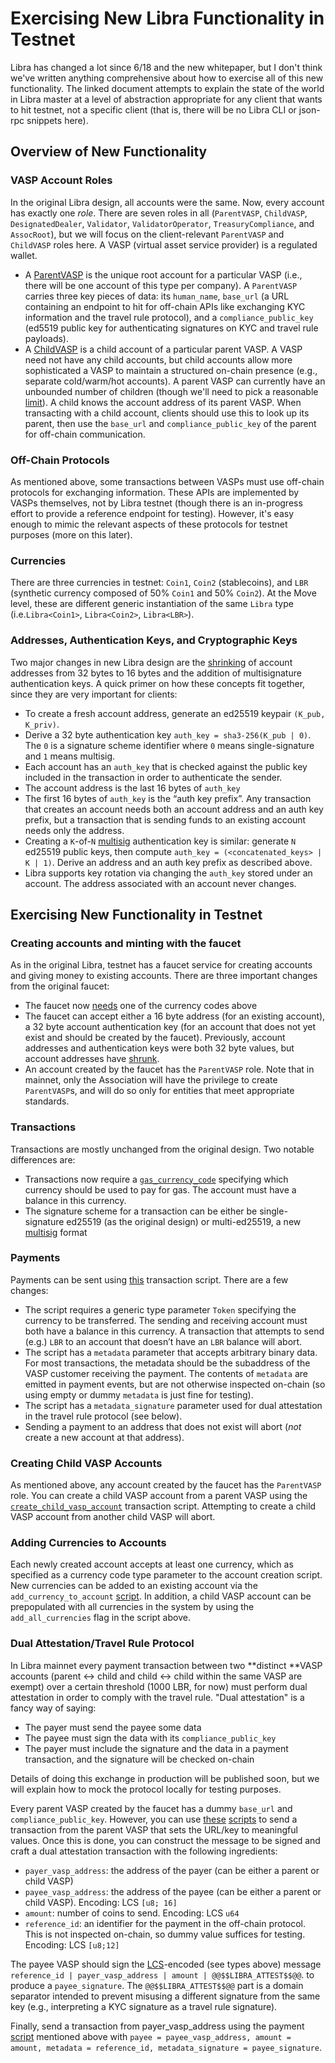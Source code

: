 # Exercising New Libra Functionality in Testnet

Libra has changed a lot since 6/18 and the new whitepaper, but I don't think we've written anything comprehensive about how to exercise all of this new functionality. The linked document attempts to explain the state of the world in Libra master at a level of abstraction appropriate for any client that wants to hit testnet, not a specific client (that is, there will be no Libra CLI or json-rpc snippets here).

## Overview of New Functionality

### VASP Account Roles

In the original Libra design, all accounts were the same. Now, every account has exactly one *role*. There are seven roles in all (`ParentVASP`, `ChildVASP`, `DesignatedDealer`, `Validator`, `ValidatorOperator`, `TreasuryCompliance`, and `AssocRoot`), but we will focus on the client-relevant `ParentVASP` and `ChildVASP` roles here. A VASP (virtual asset service provider) is a regulated wallet.

* A [ParentVASP](https://github.com/libra/libra/blob/master/language/stdlib/modules/vasp.move#L20;L34) is the unique root account for a particular VASP (i.e., there will be one account of this type per company). A `ParentVASP` carries three key pieces of data: its `human_name`, `base_url` (a URL containing an endpoint to hit for off-chain APIs like exchanging KYC information and the travel rule protocol), and a `compliance_public_key` (ed5519 public key for authenticating signatures on KYC and travel rule payloads).
* A [ChildVASP](https://github.com/libra/libra/blob/master/language/stdlib/modules/vasp.move#L40) is a child account of a particular parent VASP. A VASP need not have any child accounts, but child accounts allow more sophisticated a VASP to maintain a structured on-chain presence (e.g., separate cold/warm/hot accounts). A parent VASP can currently have an unbounded number of children (though we'll need to pick a reasonable [limit](https://github.com/libra/libra/issues/3949)). A child knows the account address of its parent VASP. When transacting with a child account, clients should use this to look up its parent, then use the `base_url` and `compliance_public_key` of the parent for off-chain communication.

### Off-Chain Protocols

As mentioned above, some transactions between VASPs must use off-chain protocols for exchanging information. These APIs are implemented by VASPs themselves, not by Libra testnet (though there is an in-progress effort to provide a reference endpoint for testing). However, it's easy enough to mimic the relevant aspects of these protocols for testnet purposes (more on this later).

### Currencies

There are three currencies in testnet: `Coin1`, `Coin2` (stablecoins), and `LBR` (synthetic currency composed of 50% `Coin1` and 50% `Coin2`). At the Move level, these are different generic instantiation of the same `Libra` type (i.e.`Libra<Coin1>`, `Libra<Coin2>`, `Libra<LBR>`).

### Addresses, Authentication Keys, and Cryptographic Keys

Two major changes in new Libra design are the [shrinking](https://github.com/libra/libra/issues/2764) of account addresses from 32 bytes to 16 bytes and the addition of multisignature authentication keys. A quick primer on how these concepts fit together, since they are very important for clients:

* To create a fresh account address, generate an ed25519 keypair `(K_pub, K_priv)`.
* Derive a 32 byte authentication key `auth_key = sha3-256(K_pub | 0)`. The `0` is a signature scheme identifier where `0` means single-signature and `1` means multisig.
* Each account has an `auth_key` that is checked against the public key included in the transaction in order to authenticate the sender.
* The account address is the last 16 bytes of `auth_key`
* The first 16 bytes of `auth_key` is the “auth key prefix”. Any transaction that creates an account needs both an account address and an auth key prefix, but a transaction that is sending funds to an existing account needs only the address.
* Creating a `K`-of-`N` [multisig](https://github.com/libra/libra/blob/master/crypto/crypto/src/multi_ed25519.rs) authentication key is similar: generate `N` ed25519 public keys, then compute `auth_key = (<concatenated_keys> | K | 1)`. Derive an address and an auth key prefix as described above.
* Libra supports key rotation via changing the `auth_key` stored under an account. The address associated with an account never changes.

## Exercising New Functionality in Testnet

### Creating accounts and minting with the faucet

As in the original Libra, testnet has a faucet service for creating accounts and giving money to existing accounts. There are three important changes from the original faucet:

* The faucet now [needs](https://github.com/libra/libra/pull/3972) one of the currency codes above
* The faucet can accept either a 16 byte address (for an existing account), a 32 byte account authentication key (for an account that does not yet exist and should be created by the faucet). Previously, account addresses and authentication keys were both 32 byte values, but account addresses have [shrunk](https://github.com/libra/libra/issues/2764).
* An account created by the faucet has the `ParentVASP` role. Note that in mainnet, only the Association will have the privilege to create `ParentVASP`s, and will do so only for entities that meet appropriate standards.

### Transactions

Transactions are mostly unchanged from the original design. Two notable differences are:

* Transactions now require a [`gas_currency_code`](https://github.com/libra/libra/blob/master/types/src/transaction/mod.rs#L72) specifying which currency should be used to pay for gas. The account must have a balance in this currency.
* The signature scheme for a transaction can be either be single-signature ed25519 (as the original design) or multi-ed25519, a new [multisig](https://github.com/libra/libra/issues/2431) format

### Payments

Payments can be sent using [this](https://github.com/libra/libra/blob/master/language/stdlib/transaction_scripts/peer_to_peer_with_metadata.move) transaction script. There are a few changes:

* The script requires a generic type parameter `Token` specifying the currency to be transferred. The sending and receiving account must both have a balance in this currency. A transaction that attempts to send (e.g.) `LBR` to an account that doesn’t have an `LBR` balance will abort.
* The script has a `metadata` parameter that accepts arbitrary binary data. For most transactions, the metadata should be the subaddress of the VASP customer receiving the payment. The contents of `metadata` are emitted in payment events, but are not otherwise inspected on-chain (so using empty or dummy `metadata` is just fine for testing).
* The script has a `metadata_signature` parameter used for dual attestation in the travel rule protocol (see below).
* Sending a payment to an address that does not exist will abort (*not* create a new account at that address).

### Creating Child VASP Accounts

As mentioned above, any account created by the faucet has the `ParentVASP` role. You can create a child VASP account from a parent VASP using the [`create_child_vasp_account`](https://github.com/libra/libra/blob/master/language/stdlib/transaction_scripts/create_child_vasp_account.move) transaction script. Attempting to create a child VASP account from another child VASP will abort.

### Adding Currencies to Accounts

Each newly created account accepts at least one currency, which as specified as a currency code type parameter to the account creation script. New currencies can be added to an existing account via the `add_currency_to_account` [script](https://github.com/libra/libra/blob/master/language/stdlib/transaction_scripts/add_currency_to_account.move). In addition, a child VASP account can be prepopulated with all currencies in the system by using the `add_all_currencies` flag in the script above.

### Dual Attestation/Travel Rule Protocol

In Libra mainnet every payment transaction between two **distinct **VASP accounts (parent <-> child and child <-> child within the same VASP are exempt) over a certain threshold (1000 LBR, for now) must perform dual attestation in order to comply with the travel rule. "Dual attestation" is a fancy way of saying:

* The payer must send the payee some data
* The payee must sign the data with its `compliance_public_key`
* The payer must include the signature and the data in a payment transaction, and the signature will be checked on-chain

Details of doing this exchange in production will be published soon, but we will explain how to mock the protocol locally for testing purposes.

Every parent VASP created by the faucet has a dummy `base_url` and  `compliance_public_key`. However, you can use [these](https://github.com/libra/libra/blob/master/language/stdlib/transaction_scripts/rotate_base_url.move) [scripts](https://github.com/libra/libra/blob/master/language/stdlib/transaction_scripts/rotate_compliance_public_key.move) to send a transaction from the parent VASP that sets the URL/key to meaningful values. Once this is done, you can construct the message to be signed and craft a dual attestation transaction with the following ingredients:

* `payer_vasp_address`: the address of the payer (can be either a parent or child VASP)
* `payee_vasp_address`: the address of the payee (can be either a parent or child VASP). Encoding: LCS `[u8; 16]`
* `amount`: number of coins to send. Encoding: LCS `u64`
* `reference_id`: an identifier for the payment in the off-chain protocol. This is not inspected on-chain, so dummy value suffices for testing.  Encoding: LCS `[u8;12]`

The payee VASP should sign the [LCS](https://libra.github.io/libra/libra_canonical_serialization/index.html)-encoded (see types above) message `reference_id | payer_vasp_address | amount | @@$$LIBRA_ATTEST$$@@`. to produce a `payee_signature`. The `@@$$LIBRA_ATTEST$$@@` part is a domain separator intended to  prevent misusing a  different signature from the same key (e.g., interpreting a KYC signature as a travel rule signature).

Finally, send a transaction from payer_vasp_address using the payment [script](https://github.com/libra/libra/blob/master/language/stdlib/transaction_scripts/peer_to_peer_with_metadata.move) mentioned above with `payee = payee_vasp_address, amount = amount, metadata = reference_id, metadata_signature = payee_signature`.
